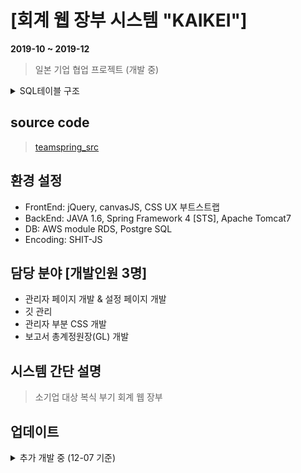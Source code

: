 # [회계 웹 장부 시스템 "KAIKEI"]
**2019-10 ~ 2019-12**
> 일본 기업 협업 프로젝트 (개발 중)
<details>
  <summary>SQL테이블 구조</summary>
  <div markdown="1">
    <img src="https://user-images.githubusercontent.com/50703892/70388581-2c5b0300-19f7-11ea-960b-714c40267b73.png">
  </div>
</details>

## source code
> [teamspring_src](https://github.com/CackaRoach/TeamSpring_src.git)

## 환경 설정
* FrontEnd: jQuery, canvasJS, CSS UX 부트스트랩
* BackEnd: JAVA 1.6, Spring Framework 4 [STS], Apache Tomcat7
* DB: AWS module RDS, Postgre SQL
* Encoding: SHIT-JS

## 담당 분야 [개발인원 3명]
* 관리자 페이지 개발 & 설정 페이지 개발
* 깃 관리
* 관리자 부분 CSS 개발
* 보고서 총계정원장(GL) 개발

## 시스템 간단 설명
> 소기업 대상 복식 부기 회계 웹 장부

## 업데이트
<details>
  <summary>추가 개발 중 (12-07 기준)</summary>
  <div markdown = "1">
    * 관리자 페이지 기능 추가
    * 보고서 개발 중
  </div>
</details>


